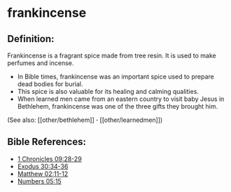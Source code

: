 # frankincense #

## Definition: ##

Frankincense is a fragrant spice made from tree resin. It is used to make perfumes and incense.

* In Bible times, frankincense was an important spice used to prepare dead bodies for burial.
* This spice is also valuable for its healing and calming qualities.
* When learned men came from an eastern country to visit baby Jesus in Bethlehem, frankincense was one of the three gifts they brought him.

(See also: [[other/bethlehem]] **·** [[other/learnedmen]])

## Bible References: ##

* [1 Chronicles 09:28-29](en/tn/1ch/help/09/28)
* [Exodus 30:34-36](en/tn/exo/help/30/34)
* [Matthew 02:11-12](en/tn/mat/help/02/11)
* [Numbers 05:15](en/tn/num/help/05/15)